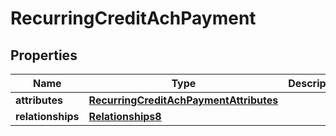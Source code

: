 # RecurringCreditAchPayment

## Properties
Name | Type | Description | Notes
------------ | ------------- | ------------- | -------------
**attributes** | [**RecurringCreditAchPaymentAttributes**](RecurringCreditAchPaymentAttributes.md) |  | 
**relationships** | [**Relationships8**](Relationships8.md) |  | 
